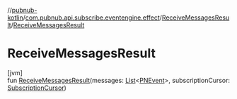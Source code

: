 //[pubnub-kotlin](../../../index.md)/[com.pubnub.api.subscribe.eventengine.effect](../index.md)/[ReceiveMessagesResult](index.md)/[ReceiveMessagesResult](-receive-messages-result.md)

# ReceiveMessagesResult

[jvm]\
fun [ReceiveMessagesResult](-receive-messages-result.md)(messages: [List](https://kotlinlang.org/api/latest/jvm/stdlib/kotlin.collections/-list/index.html)&lt;[PNEvent](../../com.pubnub.api.models.consumer.pubsub/-p-n-event/index.md)&gt;, subscriptionCursor: [SubscriptionCursor](../../com.pubnub.api.subscribe.eventengine.event/-subscription-cursor/index.md))
